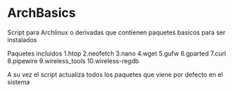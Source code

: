# ArchBasics
Script para Archlinux o derivadas que contienen paquetes basicos para ser instalados

Paquetes incluidos
1.htop
2.neofetch
3.nano
4.wget
5.gufw
6.gparted
7.curl
8.pipewire
9.wireless_tools
10.wireless-regdb

A su vez el script actualiza todos los paquetes que viene por defecto en el sistema
